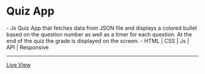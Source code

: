<h1>Quiz App</h1>
-	Js Quiz App that fetches data from JSON file and displays a colored bullet based on the question number as well as a timer for each question. At the end of the quiz the grade is displayed on the screen. 
-	HTML | CSS | Js | API | Responsive

<hr>
<a href="https://ziad-ahmed22.github.io/Quiz_App/">Live View</a>
